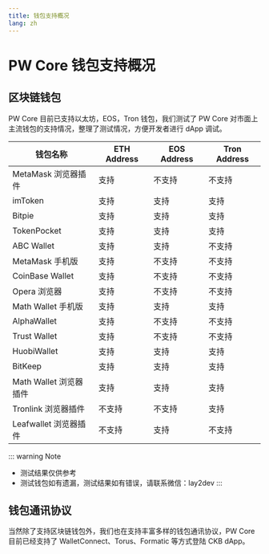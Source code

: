 ```yaml
---
title: 钱包支持概况
lang: zh
---
```


# PW Core 钱包支持概况

## 区块链钱包

PW Core 目前已支持以太坊，EOS，Tron 钱包，我们测试了 PW Core 对市面上主流钱包的支持情况，整理了测试情况，方便开发者进行 dApp 调试。

| 钱包名称           | ETH Address | EOS Address | Tron Address |
|------------------|----------|----------|-----------|
|MetaMask 浏览器插件 |支持       |不支持     |不支持      |
|imToken           |支持       |支持       |支持       |
|Bitpie            |支持       |支持       |支持       |
|TokenPocket       |支持       |支持       |支持       |
|ABC Wallet        |支持       |支持       |不支持      |
|MetaMask 手机版    |支持       |不支持     |不支持      |
|CoinBase Wallet   |支持       |不支持     |不支持      |
|Opera 浏览器       |支持       |不支持     |不支持      |
|Math Wallet 手机版 |支持       |支持       |支持       |
|AlphaWallet       |支持       |不支持     |不支持      |
|Trust Wallet      |支持       |不支持     |不支持      |
|HuobiWallet       |支持       |支持       |支持       |
|BitKeep           |支持       |支持       |支持       |
|Math Wallet 浏览器插件|支持     |支持       |支持       |
|Tronlink 浏览器插件 |不支持     |不支持     |支持        |
|Leafwallet 浏览器插件|不支持     |支持      |不支持      |

::: warning Note
* 测试结果仅供参考
* 测试钱包如有遗漏，测试结果如有错误，请联系微信：lay2dev
:::

## 钱包通讯协议

当然除了支持区块链钱包外，我们也在支持丰富多样的钱包通讯协议，PW Core 目前已经支持了 WalletConnect、Torus、Formatic 等方式登陆 CKB dApp。